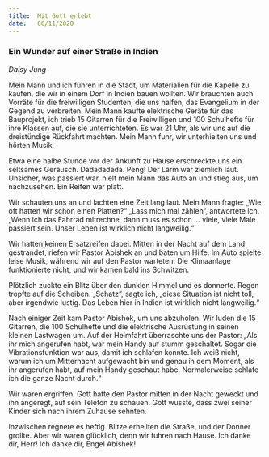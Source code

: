 ```yaml
---
title:  Mit Gott erlebt
date:   06/11/2020
---
```


### Ein Wunder auf einer Straße in Indien

_Daisy Jung_

Mein Mann und ich fuhren in die Stadt, um Materialien für die Kapelle zu kaufen, die wir in einem Dorf in Indien bauen wollten. Wir brauchten auch Vorräte für die freiwilligen Studenten, die uns halfen, das Evangelium in der Gegend zu verbreiten. Mein Mann kaufte elektrische Geräte für das Bauprojekt, ich trieb 15 Gitarren für die Freiwilligen und 100 Schulhefte für ihre Klassen auf, die sie unterrichteten. Es war 21 Uhr, als wir uns auf die dreistündige Rückfahrt machten. Mein Mann fuhr, wir unterhielten uns und hörten Musik.

Etwa eine halbe Stunde vor der Ankunft zu Hause erschreckte uns ein seltsames Geräusch. Dadadadada. Peng! Der Lärm war ziemlich laut. Unsicher, was passiert war, hielt mein Mann das Auto an und stieg aus, um nachzusehen. Ein Reifen war platt.

Wir schauten uns an und lachten eine Zeit lang laut. Mein Mann fragte: „Wie oft hatten wir schon einen Platten?“ „Lass mich mal zählen“, antwortete ich. „Wenn ich das Fahrrad mitrechne, dann muss es schon … viele, viele Male passiert sein. Unser Leben ist wirklich nicht langweilig.“

Wir hatten keinen Ersatzreifen dabei. Mitten in der Nacht auf dem Land gestrandet, riefen wir Pastor Abishek an und baten um Hilfe. Im Auto spielte leise Musik, während wir auf den Pastor warteten. Die Klimaanlage funktionierte nicht, und wir kamen bald ins Schwitzen.

Plötzlich zuckte ein Blitz über den dunklen Himmel und es donnerte. Regen tropfte auf die Scheiben. „Schatz“, sagte ich, „diese Situation ist nicht toll, aber irgendwie lustig. Das Leben hier in Indien ist wirklich nicht langweilig.“

Nach einiger Zeit kam Pastor Abishek, um uns abzuholen. Wir luden die 
15 Gitarren, die 100 Schulhefte und die elektrische Ausrüstung in seinen kleinen Lastwagen um. Auf der Heimfahrt überraschte uns der Pastor: „Als ihr mich angerufen habt, war mein Handy auf stumm geschaltet. Sogar die Vibrationsfunktion war aus, damit ich schlafen konnte. Ich weiß nicht, warum ich um Mitternacht aufgewacht bin und genau in dem Moment, als ihr angerufen habt, auf mein Handy geschaut habe. Normalerweise schlafe ich die ganze Nacht durch.“

Wir waren ergriffen. Gott hatte den Pastor mitten in der Nacht geweckt und ihn angeregt, auf sein Telefon zu schauen. Gott wusste, dass zwei seiner Kinder sich nach ihrem Zuhause sehnten.

Inzwischen regnete es heftig. Blitze erhellten die Straße, und der Donner grollte. Aber wir waren glücklich, denn wir fuhren nach Hause. Ich danke dir, Herr! Ich danke dir, Engel Abishek!